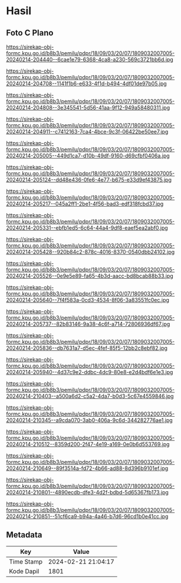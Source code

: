 # Hasil

## Foto C Plano

https://sirekap-obj-formc.kpu.go.id/b8b3/pemilu/pdpr/18/09/03/20/07/1809032007005-20240214-204440--6cae1e79-6368-4ca8-a230-569c3721bb6d.jpg

https://sirekap-obj-formc.kpu.go.id/b8b3/pemilu/pdpr/18/09/03/20/07/1809032007005-20240214-204708--1141f1b6-e633-4f1d-b494-4df01de97b05.jpg

https://sirekap-obj-formc.kpu.go.id/b8b3/pemilu/pdpr/18/09/03/20/07/1809032007005-20240214-204808--3e345541-5d56-41aa-9f12-949a58480311.jpg

https://sirekap-obj-formc.kpu.go.id/b8b3/pemilu/pdpr/18/09/03/20/07/1809032007005-20240214-204911--c7412163-7ca4-4bce-9c3f-06422be50ee7.jpg

https://sirekap-obj-formc.kpu.go.id/b8b3/pemilu/pdpr/18/09/03/20/07/1809032007005-20240214-205005--449d1ca7-d10b-49df-9160-d69cfbf0406a.jpg

https://sirekap-obj-formc.kpu.go.id/b8b3/pemilu/pdpr/18/09/03/20/07/1809032007005-20240214-205124--dd48e436-0fe6-4e77-b675-e33d9ef43875.jpg

https://sirekap-obj-formc.kpu.go.id/b8b3/pemilu/pdpr/18/09/03/20/07/1809032007005-20240214-205217--045a2ff1-2be1-4f56-bad3-edf318fcbd37.jpg

https://sirekap-obj-formc.kpu.go.id/b8b3/pemilu/pdpr/18/09/03/20/07/1809032007005-20240214-205331--ebfb1ed5-6c64-44a4-9df8-eaef5ea2abf0.jpg

https://sirekap-obj-formc.kpu.go.id/b8b3/pemilu/pdpr/18/09/03/20/07/1809032007005-20240214-205428--920b84c2-878c-4016-8370-0540dbb24102.jpg

https://sirekap-obj-formc.kpu.go.id/b8b3/pemilu/pdpr/18/09/03/20/07/1809032007005-20240214-205526--0e9e5e89-fa65-4b3d-aacc-bd8bcab88b33.jpg

https://sirekap-obj-formc.kpu.go.id/b8b3/pemilu/pdpr/18/09/03/20/07/1809032007005-20240214-205640--7f4f583a-0cd3-4534-8f06-3a83551fc0ec.jpg

https://sirekap-obj-formc.kpu.go.id/b8b3/pemilu/pdpr/18/09/03/20/07/1809032007005-20240214-205737--82b83146-9a38-4c6f-a714-72806936df67.jpg

https://sirekap-obj-formc.kpu.go.id/b8b3/pemilu/pdpr/18/09/03/20/07/1809032007005-20240214-205836--db7631a7-d5ec-4fef-85f5-12bb2c8ebf82.jpg

https://sirekap-obj-formc.kpu.go.id/b8b3/pemilu/pdpr/18/09/03/20/07/1809032007005-20240214-205940--4d37c9e2-ddbc-4dc9-80e8-e2d4bdf6e1e3.jpg

https://sirekap-obj-formc.kpu.go.id/b8b3/pemilu/pdpr/18/09/03/20/07/1809032007005-20240214-210403--a500a6d2-c5a2-4da7-b0d3-5c67e4559846.jpg

https://sirekap-obj-formc.kpu.go.id/b8b3/pemilu/pdpr/18/09/03/20/07/1809032007005-20240214-210345--a9cda070-3ab0-406a-9c6d-344282776ae1.jpg

https://sirekap-obj-formc.kpu.go.id/b8b3/pemilu/pdpr/18/09/03/20/07/1809032007005-20240214-210512--8359d200-2f47-4e19-a169-0e0b6d553769.jpg

https://sirekap-obj-formc.kpu.go.id/b8b3/pemilu/pdpr/18/09/03/20/07/1809032007005-20240214-210649--89f3514a-fd72-4b66-ad88-8d396b9101ef.jpg

https://sirekap-obj-formc.kpu.go.id/b8b3/pemilu/pdpr/18/09/03/20/07/1809032007005-20240214-210801--4890ecdb-dfe3-4d2f-bdbd-5d65367fb173.jpg

https://sirekap-obj-formc.kpu.go.id/b8b3/pemilu/pdpr/18/09/03/20/07/1809032007005-20240214-210851--51cf6ca9-b94a-4a46-b7d6-96cd1b0e41cc.jpg


## Metadata

| Key        | Value               |
| ---------- | ------------------- |
| Time Stamp | 2024-02-21 21:04:17 |
| Kode Dapil | 1801                |



